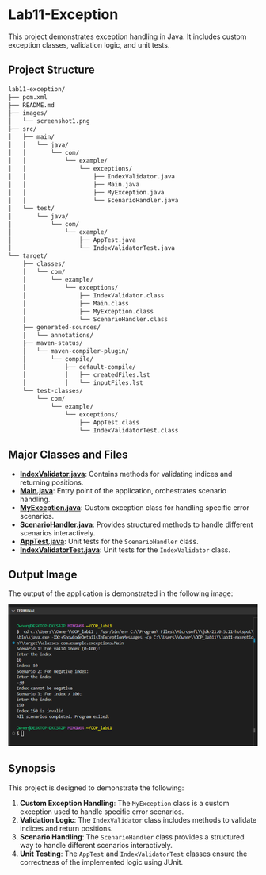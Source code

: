 # Lab11-Exception

This project demonstrates exception handling in Java. It includes custom exception classes, validation logic, and unit tests.

## Project Structure

```
lab11-exception/
├── pom.xml
├── README.md
├── images/
│   └── screenshot1.png
├── src/
│   ├── main/
│   │   └── java/
│   │       └── com/
│   │           └── example/
│   │               └── exceptions/
│   │                   ├── IndexValidator.java
│   │                   ├── Main.java
│   │                   ├── MyException.java
│   │                   └── ScenarioHandler.java
│   └── test/
│       └── java/
│           └── com/
│               └── example/
│                   ├── AppTest.java
│                   └── IndexValidatorTest.java
└── target/
    ├── classes/
    │   └── com/
    │       └── example/
    │           └── exceptions/
    │               ├── IndexValidator.class
    │               ├── Main.class
    │               ├── MyException.class
    │               └── ScenarioHandler.class
    ├── generated-sources/
    │   └── annotations/
    ├── maven-status/
    │   └── maven-compiler-plugin/
    │       └── compile/
    │           ├── default-compile/
    │           │   ├── createdFiles.lst
    │           │   └── inputFiles.lst
    └── test-classes/
        └── com/
            └── example/
                └── exceptions/
                    ├── AppTest.class
                    └── IndexValidatorTest.class
```

## Major Classes and Files

- **[IndexValidator.java](src/main/java/com/example/exceptions/IndexValidator.java)**: Contains methods for validating indices and returning positions.
- **[Main.java](src/main/java/com/example/exceptions/Main.java)**: Entry point of the application, orchestrates scenario handling.
- **[MyException.java](src/main/java/com/example/exceptions/MyException.java)**: Custom exception class for handling specific error scenarios.
- **[ScenarioHandler.java](src/main/java/com/example/exceptions/ScenarioHandler.java)**: Provides structured methods to handle different scenarios interactively.
- **[AppTest.java](src/test/java/com/example/exceptions/AppTest.java)**: Unit tests for the `ScenarioHandler` class.
- **[IndexValidatorTest.java](src/test/java/com/example/exceptions/IndexValidatorTest.java)**: Unit tests for the `IndexValidator` class.

## Output Image

The output of the application is demonstrated in the following image:

![Output Screenshot](images/screenshot1.png)

## Synopsis

This project is designed to demonstrate the following:

1. **Custom Exception Handling**: The `MyException` class is a custom exception used to handle specific error scenarios.
2. **Validation Logic**: The `IndexValidator` class includes methods to validate indices and return positions.
3. **Scenario Handling**: The `ScenarioHandler` class provides a structured way to handle different scenarios interactively.
4. **Unit Testing**: The `AppTest` and `IndexValidatorTest` classes ensure the correctness of the implemented logic using JUnit.

